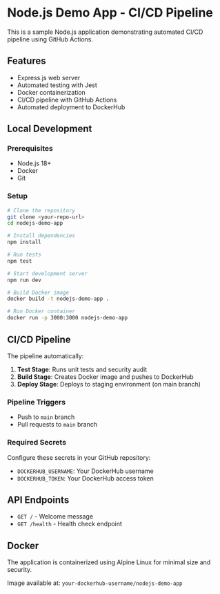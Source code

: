 # Node.js Demo App - CI/CD Pipeline

This is a sample Node.js application demonstrating automated CI/CD pipeline using GitHub Actions.

## Features

- Express.js web server
- Automated testing with Jest
- Docker containerization
- CI/CD pipeline with GitHub Actions
- Automated deployment to DockerHub

## Local Development

### Prerequisites
- Node.js 18+
- Docker
- Git

### Setup
```bash
# Clone the repository
git clone <your-repo-url>
cd nodejs-demo-app

# Install dependencies
npm install

# Run tests
npm test

# Start development server
npm run dev

# Build Docker image
docker build -t nodejs-demo-app .

# Run Docker container
docker run -p 3000:3000 nodejs-demo-app
```

## CI/CD Pipeline

The pipeline automatically:

1. **Test Stage**: Runs unit tests and security audit
2. **Build Stage**: Creates Docker image and pushes to DockerHub
3. **Deploy Stage**: Deploys to staging environment (on main branch)

### Pipeline Triggers
- Push to `main` branch
- Pull requests to `main` branch

### Required Secrets

Configure these secrets in your GitHub repository:

- `DOCKERHUB_USERNAME`: Your DockerHub username
- `DOCKERHUB_TOKEN`: Your DockerHub access token

## API Endpoints

- `GET /` - Welcome message
- `GET /health` - Health check endpoint

## Docker

The application is containerized using Alpine Linux for minimal size and security.

Image available at: `your-dockerhub-username/nodejs-demo-app`
